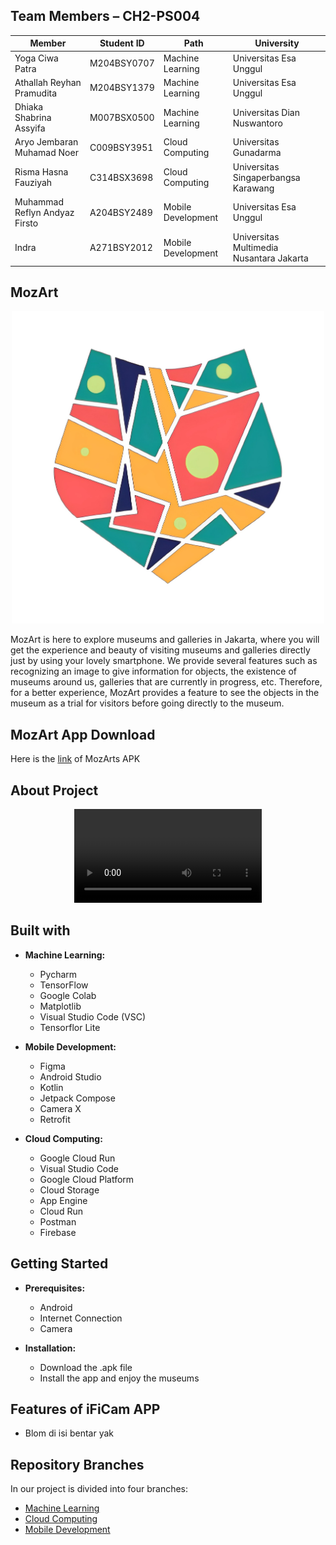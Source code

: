 ## Team Members – CH2-PS004
| Member                             | Student ID        | Path                 | University                                  |
|------------------------------------|-------------------|----------------------|---------------------------------------------|
| Yoga Ciwa Patra             | M204BSY0707 | Machine Learning | Universitas Esa Unggul            |
| Athallah Reyhan Pramudita | M204BSY1379 | Machine Learning | Universitas Esa Unggul            |
| Dhiaka Shabrina Assyifa    | M007BSX0500 | Machine Learning | Universitas Dian Nuswantoro    |
| Aryo Jembaran Muhamad Noer  | C009BSY3951 | Cloud Computing   | Universitas Gunadarma          |
| Risma Hasna Fauziyah       | C314BSX3698 | Cloud Computing   | Universitas Singaperbangsa Karawang |
| Muhammad Reflyn Andyaz Firsto | A204BSY2489 | Mobile Development | Universitas Esa Unggul            |
| Indra                                | A271BSY2012 | Mobile Development | Universitas Multimedia Nusantara Jakarta |

## MozArt
<p align="center">
  <img src="https://github.com/Altaair07/MozArt/blob/01f303dd92b91ba70447f647e05e0ea26324f9b5/MozArt%20Logo.jpg" alt="MozArt Logo" width="500" height="500">
</p>

MozArt is here to explore museums and galleries in Jakarta, where you will get the experience and beauty of visiting museums and galleries directly just by using your lovely smartphone. We provide several features such as recognizing an image to give information for objects, the existence of museums around us, galleries that are currently in progress, etc. Therefore, for a better experience, MozArt provides a feature to see the objects in the museum as a trial for visitors before going directly to the museum.

## MozArt App Download
Here is the [link](menyusul) of MozArts APK

## About Project
<div align="center">
  <video src="Menyusul width="400" />
</div>

## Built with

- **Machine Learning:**
  - Pycharm
  - TensorFlow
  - Google Colab
  - Matplotlib
  - Visual Studio Code (VSC)
  - Tensorflor Lite

- **Mobile Development:**
  - Figma
  - Android Studio
  - Kotlin
  - Jetpack Compose
  - Camera X
  - Retrofit

- **Cloud Computing:**
  - Google Cloud Run
  - Visual Studio Code
  - Google Cloud Platform
  - Cloud Storage
  - App Engine
  - Cloud Run
  - Postman
  - Firebase

## Getting Started

- **Prerequisites:**
  - Android
  - Internet Connection
  - Camera

- **Installation:**
  - Download the .apk file
  - Install the app and enjoy the museums

## Features of iFiCam APP

- Blom di isi bentar yak
  
## Repository Branches

In our project is divided into four branches:
  - [Machine Learning](https://github.com/Altaair07/MozArt/blob/Machine-Learning/README.md)
  - [Cloud Computing](https://github.com/Altaair07/MozArt/blob/Cloud-Computing/README.md)
  - [Mobile Development](https://github.com/Altaair07/MozArt/blob/Mobile-Development/README.md)

